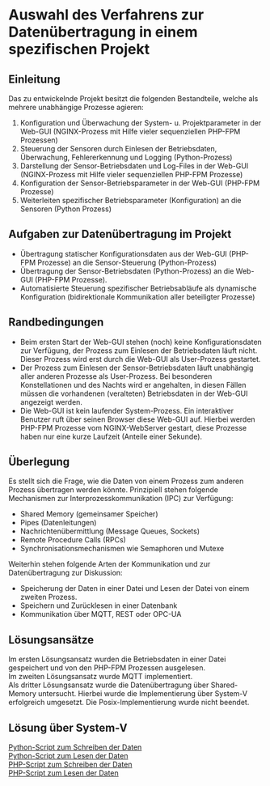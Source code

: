 # Auswahl des Verfahrens zur Datenübertragung in einem spezifischen Projekt

## Einleitung
Das zu entwickelnde Projekt besitzt die folgenden Bestandteile, welche als mehrere unabhängige Prozesse agieren:
1. Konfiguration und Überwachung der System- u. Projektparameter in der Web-GUI (NGINX-Prozess mit Hilfe vieler sequenziellen PHP-FPM Prozessen) 
1. Steuerung der Sensoren durch Einlesen der Betriebsdaten, Überwachung, Fehlererkennung und Logging (Python-Prozess)
1. Darstellung der Sensor-Betriebsdaten und Log-Files in der Web-GUI (NGINX-Prozess mit Hilfe vieler sequenziellen PHP-FPM Prozesse) 
1. Konfiguration der Sensor-Betriebsparameter in der Web-GUI (PHP-FPM Prozesse)
1. Weiterleiten spezifischer Betriebsparameter (Konfiguration) an die Sensoren (Python Prozess)

## Aufgaben zur Datenübertragung im Projekt
* Übertragung statischer Konfigurationsdaten aus der Web-GUI (PHP-FPM Prozesse) an die Sensor-Steuerung (Python-Prozess)
* Übertragung der Sensor-Betriebsdaten (Python-Prozess) an die Web-GUI (PHP-FPM Prozesse).
* Automatisierte Steuerung spezifischer Betriebsabläufe als dynamische Konfiguration (bidirektionale Kommunikation aller beteiligter Prozesse)

## Randbedingungen
* Beim ersten Start der Web-GUI stehen (noch) keine Konfigurationsdaten zur Verfügung, der Prozess zum Einlesen der Betriebsdaten läuft nicht. Dieser Prozess wird erst durch die Web-GUI als User-Prozess gestartet.
* Der Prozess zum Einlesen der Sensor-Betriebsdaten läuft unabhängig aller anderen Prozesse als User-Prozess. Bei besonderen Konstellationen und des Nachts wird er angehalten, in diesen Fällen müssen die vorhandenen (veralteten) Betriebsdaten in der Web-GUI angezeigt werden.
* Die Web-GUI ist kein laufender System-Prozess. Ein interaktiver Benutzer ruft über seinen Browser diese Web-GUI auf. Hierbei werden PHP-FPM Prozesse vom NGINX-WebServer gestart, diese Prozesse haben nur eine kurze Laufzeit (Anteile einer Sekunde).

## Überlegung
Es stellt sich die Frage, wie die Daten von einem Prozess zum anderen Prozess übertragen werden könnte.
Prinzipiell stehen folgende Mechanismen zur Interprozesskommunikation (IPC) zur Verfügung:
* Shared Memory (gemeinsamer Speicher)
* Pipes (Datenleitungen)
* Nachrichtenübermittlung (Message Queues, Sockets)
* Remote Procedure Calls (RPCs)
* Synchronisationsmechanismen wie Semaphoren und Mutexe

Weiterhin stehen folgende Arten der Kommunikation und zur Datenübertragung zur Diskussion:
* Speicherung der Daten in einer Datei und Lesen der Datei von einem zweiten Prozess.
* Speichern und Zurücklesen in einer Datenbank
* Kommunikation über MQTT, REST oder OPC-UA

## Lösungsansätze
Im ersten Lösungsansatz wurden die Betriebsdaten in einer Datei gespeichert und von den PHP-FPM Prozessen ausgelesen.  
Im zweiten Lösungsansatz wurde MQTT implementiert.  
Als dritter Lösungsansatz wurde die Datenübertragung über Shared-Memory untersucht. Hierbei wurde die Implementierung über System-V erfolgreich umgesetzt. Die Posix-Implementierung wurde nicht beendet.

## Lösung über System-V
[Python-Script zum Schreiben der Daten](./sysV_out.py)  
[Python-Script zum Lesen der Daten](./sysV_in.py)  
[PHP-Script zum Schreiben der Daten](./sysV_out.php)  
[PHP-Script zum Lesen der Daten](./sysV_in.php)  
